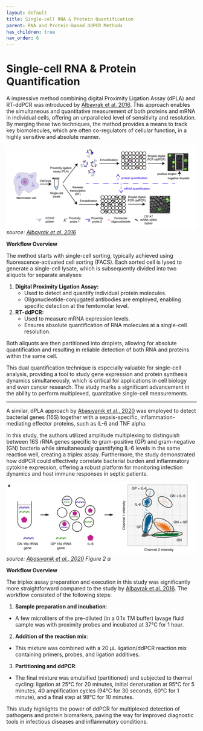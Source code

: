 ```yaml
---
layout: default
title: Single-cell RNA & Protein Quantification
parent: RNA and Protein-based ddPCR Methods
has_children: true
nav_order: 6
---
```


# Single-cell RNA & Protein Quantification


A impressive method combining digital Proximity Ligation Assay (dPLA) and RT-ddPCR was introduced by [Albayrak et al. 2016](<https://www.cell.com/molecular-cell/fulltext/S1097-2765(16)00174-X>). This approach enables the simultaneous and quantitative measurement of both proteins and mRNA in individual cells, offering an unparalleled level of sensitivity and resolution. By merging these two techniques, the method provides a means to track key biomolecules, which are often co-regulators of cellular function, in a highly sensitive and absolute manner.

![image.png](Single-cell%20RNA%20&%20Protein%20Quantification/image.png)
*source: [Albayrak et al. 2016](<https://www.cell.com/molecular-cell/fulltext/S1097-2765(16)00174-X>)*

**Workflow Overview**

The method starts with single-cell sorting, typically achieved using fluorescence-activated cell sorting (FACS). Each sorted cell is lysed to generate a single-cell lysate, which is subsequently divided into two aliquots for separate analyses:

1. **Digital Proximity Ligation Assay:**
    - Used to detect and quantify individual protein molecules.
    - Oligonucleotide-conjugated antibodies are employed, enabling specific detection at the femtomolar level.
2.  **RT-ddPCR:**
    - Used to measure mRNA expression levels.
    - Ensures absolute quantification of RNA molecules at a single-cell resolution.

Both aliquots are then partitioned into droplets, allowing for absolute quantification and resulting in reliable detection of both RNA and proteins within the same cell.


This dual quantification technique is especially valuable for single-cell analysis, providing a tool to study gene expression and protein synthesis dynamics simultaneously, which is critical for applications in cell biology and even cancer research. The study marks a significant advancement in the ability to perform multiplexed, quantitative single-cell measurements.

---

A similar, dPLA approach by [Abasıyanık et al., 2020](https://www.nature.com/articles/s41467-020-16124-9) was employed to detect bacterial genes (16S) together with a sepsis-specific, inflammation-mediating effector proteins, such as IL-6 and TNF alpha.

In this study, the authors utilized amplitude multiplexing to distinguish between 16S rRNA genes specific to gram-positive (GP) and gram-negative (GN) bacteria while simultaneously quantifying IL-6 levels in the same reaction well, creating a triplex assay. Furthermore, the study demonstrated how ddPCR could effectively correlate bacterial burden and inflammatory cytokine expression, offering a robust platform for monitoring infection dynamics and host immune responses in septic patients.

![dPLA_bacteria.png](Single-cell%20RNA%20&%20Protein%20Quantification/dPLA_bacteria.png)
*source: [Abasıyanık et al., 2020](https://www.nature.com/articles/s41467-020-16124-9) Figure 2 a*

**Workflow Overview**

The triplex assay preparation and execution in this study was significantly more straightforward compared to the study by [Albayrak et al. 2016](https://www.cell.com/molecular-cell/fulltext/S1097-2765(16)00174-X). The workflow consisted of the following steps:

1. **Sample preparation and incubation**:
  - A few microliters of the pre-diluted (in a 0.1x TM buffer) lavage fluid sample was with proximity probes and incubated at 37°C for 1 hour.
2.  **Addition of the reaction mix**:
  - This mixture was combined with a 20 µL ligation/ddPCR reaction mix containing primers, probes, and ligation additives.
3. **Partitioning and ddPCR**:
 - The final mixture was emulsified (partitioned) and subjected to thermal cycling: ligation at 25°C for 20 minutes, initial denaturation at 95°C for 5 minutes, 40 amplification cycles (94°C for 30 seconds, 60°C for 1 minute), and a final step at 98°C for 10 minutes.

This study highlights the power of ddPCR for multiplexed detection of pathogens and protein biomarkers, paving the way for improved diagnostic tools in infectious diseases and inflammatory conditions.
